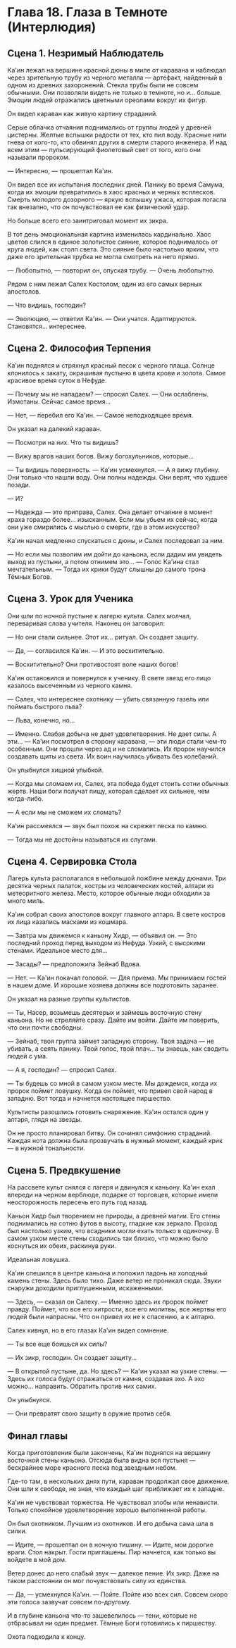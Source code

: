# Глава 18. Глаза в Темноте (Интерлюдия)

## Сцена 1. Незримый Наблюдатель

Ка'ин лежал на вершине красной дюны в миле от каравана и наблюдал через зрительную трубу из черного металла — артефакт, найденный в одном из древних захоронений. Стекла трубы были не совсем обычными. Они позволяли видеть не только в темноте, но и... больше. Эмоции людей отражались цветными ореолами вокруг их фигур.

Он видел караван как живую картину страданий.

Серые облачка отчаяния поднимались от группы людей у древней цистерны. Желтые вспышки радости от тех, кто пил воду. Красные нити гнева от кого-то, кто обвинял других в смерти старого инженера. И над всем этим — пульсирующий фиолетовый свет от того, кого они называли пророком.

— Интересно, — прошептал Ка'ин.

Он видел все их испытания последних дней. Панику во время Самума, когда их эмоции превратились в хаос красных и черных всплесков. Смерть молодого дозорного — яркую вспышку ужаса, которая погасла так внезапно, что он почувствовал ее как физический удар.

Но больше всего его заинтриговал момент их зикра.

В тот день эмоциональная картина изменилась кардинально. Хаос цветов слился в единое золотистое сияние, которое поднималось от круга людей, как столп света. Это сияние было настолько ярким, что даже его зрительная трубка не могла смотреть на него прямо.

— Любопытно, — повторил он, опуская трубу. — Очень любопытно.

Рядом с ним лежал Салех Костолом, один из его самых верных апостолов.

— Что видишь, господин?

— Эволюцию, — ответил Ка'ин. — Они учатся. Адаптируются. Становятся... интереснее.

## Сцена 2. Философия Терпения

Ка'ин поднялся и стряхнул красный песок с черного плаща. Солнце клонилось к закату, окрашивая пустыню в цвета крови и золота. Самое красивое время суток в Нефуде.

— Почему мы не нападаем? — спросил Салех. — Они ослаблены. Измотаны. Сейчас самое время...

— Нет, — перебил его Ка'ин. — Самое неподходящее время.

Он указал на далекий караван.

— Посмотри на них. Что ты видишь?

— Вижу врагов наших богов. Вижу богохульников, которые...

— Ты видишь поверхность. — Ка'ин усмехнулся. — А я вижу глубину. Они только что нашли воду. Они полны надежды. Они верят, что худшее позади.

— И?

— Надежда — это приправа, Салех. Она делает отчаяние в момент краха гораздо более... изысканным. Если мы убьем их сейчас, когда они уже смирились с мыслью о смерти, где в этом искусство?

Ка'ин начал медленно спускаться с дюны, и Салех последовал за ним.

— Но если мы позволим им дойти до каньона, если дадим им увидеть выход из пустыни, а потом отнимем это... — Голос Ка'ина стал мечтательным. — Тогда их крики будут слышны до самого трона Тёмных Богов.

## Сцена 3. Урок для Ученика

Они шли по ночной пустыне к лагерю культа. Салех молчал, переваривая слова учителя. Наконец он заговорил:

— Но они стали сильнее. Этот их... ритуал. Он создает защиту.

— Да, — согласился Ка'ин. — И это восхитительно.

— Восхитительно? Они противостоят воле наших богов!

Ка'ин остановился и повернулся к ученику. В свете звезд его лицо казалось высеченным из черного камня.

— Салех, что интереснее охотнику — убить связанную газель или поймать быстрого льва?

— Льва, конечно, но...

— Именно. Слабая добыча не дает удовлетворения. Не дает силы. А эти... — Ка'ин посмотрел в сторону каравана, — эти люди стали чем-то особенным. Они прошли через ад и не сломались. Их пророк научился создавать щиты из света. Их воин научилась убивать без колебаний.

Он улыбнулся хищной улыбкой.

— Когда мы сломаем их, Салех, эта победа будет стоить сотни обычных жертв. Наши боги получат пищу, которая сделает их сильнее, чем когда-либо.

— А если мы не сможем их сломать?

Ка'ин рассмеялся — звук был похож на скрежет песка по камню.

— Тогда мы не достойны называться их слугами.

## Сцена 4. Сервировка Стола

Лагерь культа располагался в небольшой ложбине между дюнами. Три десятка черных палаток, костры из человеческих костей, алтари из метеоритного железа. Место, которое обычные люди обходили за много миль.

Ка'ин собрал своих апостолов вокруг главного алтаря. В свете костров их лица казались масками из кошмара.

— Завтра мы движемся к каньону Хидр, — объявил он. — Это последний проход перед выходом из Нефуда. Узкий, с высокими стенами. Идеальное место для...

— Засады? — предположила Зейнаб Вдова.

— Нет. — Ка'ин покачал головой. — Для приема. Мы принимаем гостей в нашем доме. И хорошие хозяева должны все подготовить заранее.

Он указал на разные группы культистов.

— Ты, Насер, возьмешь десятерых и займешь восточную стену каньона. Но не стреляйте сразу. Дайте им войти. Дайте им поверить, что они почти свободны.

— Зейнаб, твоя группа займет западную сторону. Твоя задача — не убивать, а сеять панику. Твой голос, твой плач... ты знаешь, как сводить людей с ума.

— А я, господин? — спросил Салех.

— Ты будешь со мной в самом узком месте. Мы дождемся, когда их пророк поймет ловушку. Когда он поймет, что привел свой народ в западню. Вот тогда и начнется настоящее пиршество.

Культисты разошлись готовить снаряжение. Ка'ин остался один у алтаря, глядя на звезды.

Он не просто планировал битву. Он сочинял симфонию страданий. Каждая нота должна была прозвучать в нужный момент, каждый крик — в нужной тональности.

## Сцена 5. Предвкушение

На рассвете культ снялся с лагеря и двинулся к каньону. Ка'ин ехал впереди на черном верблюде, подарке от торговцев, которые имели неосторожность пересечь его путь год назад.

Каньон Хидр был творением не природы, а древней магии. Его стены поднимались на сотню футов в высоту, гладкие как зеркало. Проход был настолько узким, что всадники могли ехать только в одиночку. В самом узком месте стены сходились так близко, что можно было коснуться их обеих, раскинув руки.

Идеальная ловушка.

Ка'ин спешился в центре каньона и положил ладонь на холодный камень стены. Здесь было тихо. Даже ветер не проникал сюда. Звуки снаружи доходили приглушенными, искаженными.

— Здесь, — сказал он Салеху. — Именно здесь их пророк поймет правду. Поймет, что все его хитрости, все его молитвы, все жертвы его людей были напрасны. Что он привел их не к спасению, а к алтарю.

Салех кивнул, но в его глазах Ка'ин видел сомнение.

— Ты все еще боишься их силы?

— Их зикр, господин. Он создает защиту...

— В открытой пустыне, да. Но здесь? — Ка'ин указал на узкие стены. — Здесь их голоса будут отражаться от камня, создавая эхо. А эхо можно... направить. Обратить против них самих.

Он улыбнулся.

— Они превратят свою защиту в оружие против себя.

## Финал главы

Когда приготовления были закончены, Ка'ин поднялся на вершину восточной стены каньона. Отсюда была видна вся пустыня — бескрайнее море красного песка под звездным небом.

Где-то там, в нескольких днях пути, караван продолжал свое движение. Они шли к свободе, не зная, что каждый шаг приближает их к западне.

Ка'ин не чувствовал торжества. Не чувствовал злобы или ненависти. Только спокойное удовлетворение хорошо выполненной работы.

Он был охотником. Лучшим из охотников. И его добыча сама шла в силки.

— Идите, — прошептал он в ночную тишину. — Идите, мои дорогие враги. Стол накрыт. Гости приглашены. Пир начнется, как только вы войдете в мой дом.

Ветер донес до него слабый звук — далекое пение. Их зикр. Даже на таком расстоянии он мог почувствовать силу их единства.

— Да, — усмехнулся Ка'ин. — Пойте. Пойте изо всех сил. Совсем скоро эти голоса зазвучат совсем по-другому.

И в глубине каньона что-то зашевелилось — тени, которые не отбрасывал ни один предмет. Тёмные Боги готовились к пиршеству.

Охота подходила к концу.